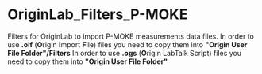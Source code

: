 # OriginLab_Filters_P-MOKE

Filters for OriginLab to import P-MOKE measurements data files.
In order to use **.oif** (**O**rigin **I**mport **F**ile) files you need to copy them into **"Origin User File Folder"/Filters**
In order to use **.ogs** (**O**rigin LabTalk Script) files you need to copy them into **"Origin User File Folder"**
